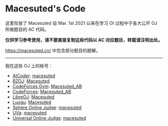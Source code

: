 # Macesuted's Code

这里存放了 Macesuted 自 Mar. 1st 2021 以来在学习 OI 过程中于各大公开 OJ 所做题目的 AC 代码。

**仅供学习参考使用，请不要直接复制这些代码以 AC 对应题目，转载请注明出处。**

<https://macesuted.cn/> 中包含部分题目的题解。

---

我在这些 OJ 上的帐号：

- [AtCoder](https://atcoder.jp/): [macesuted](https://atcoder.jp/users/macesuted)
- [BZOJ](https://hydro.org.cn/d/bzoj/): [Macesuted](https://hydro.org.cn/d/bzoj/user/2)
- [CodeForces Gym](https://codeforces.com/gyms): [Macesuted_AB](https://codeforces.com/profile/Macesuted_AB)
- [CodeForces](https://codeforces.com/): [Macesuted_AB](https://codeforces.com/profile/Macesuted_AB)
- [LibreOJ](https://loj.ac/): [Macesuted](https://loj.ac/u/Macesuted)
- [Luogu](https://www.luogu.com.cn/): [Macesuted](https://www.luogu.com.cn/user/98482)
- [Sphere Online Judge](https://spoj.com/): [macesuted](https://www.spoj.com/users/macesuted/)
- [UVa](https://onlinejudge.org/): [macesuted](https://onlinejudge.org/index.php?option=com_onlinejudge&Itemid=19&page=show_authorstats&userid=999082)
- [Universal Online Judge](https://uoj.ac/): [macesuted](https://uoj.ac/user/profile/macesuted)
